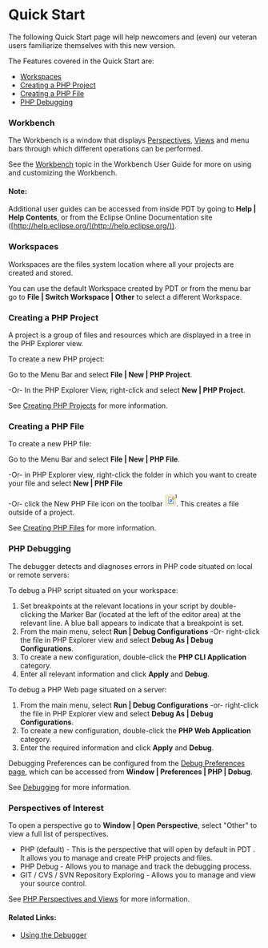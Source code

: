 # Quick Start

<!--context:quick_start-->

The following Quick Start page will help newcomers and (even) our veteran users familiarize themselves with this new version.

The Features covered in the Quick Start are:

 * [Workspaces](#workbench)
 * [Creating a PHP Project](#creating-a-php-project)
 * [Creating a PHP File](#creating-a-php-file)
 * [PHP Debugging](#php-debugging)

### Workbench

The Workbench is a window that displays [Perspectives](PLUGINS_ROOT/org.eclipse.platform.doc.user/concepts/concepts-4.htm), [Views](PLUGINS_ROOT/org.eclipse.platform.doc.user/concepts/concepts-5.htm?cp=0_2_4) and menu bars through which different operations can be performed.

See the [Workbench](PLUGINS_ROOT/org.eclipse.platform.doc.user/gettingStarted/qs-02a.htm) topic in the Workbench User Guide for more on using and customizing the Workbench.

<!--note-start-->

#### Note:

Additional user guides can be accessed from inside PDT by going to **Help | Help Contents**, or from the Eclipse Online Documentation site ([http://help.eclipse.org/](http://help.eclipse.org/)).

<!--note-end-->

### Workspaces

Workspaces are the files system location where all your projects are created and stored.

You can use the default Workspace created by PDT or from the menu bar go to **File | Switch Workspace | Other** to select a different Workspace.

### Creating a PHP Project

A project is a group of files and resources which are displayed in a tree in the PHP Explorer view.

<!--ref-start-->

To create a new PHP project:

Go to the Menu Bar and select **File | New | PHP Project**.

-Or- In the PHP Explorer View, right-click and select **New | PHP Project**.

<!--ref-end-->

See [Creating PHP Projects](../024-tasks/008-creating_php_projects.md) for more information.

### Creating a PHP File

<!--ref-start-->

To create a new PHP file:

Go to the Menu Bar and select **File | New | PHP File**.

-Or- in PHP Explorer view, right-click the folder in which you want to create your file and select **New | PHP File**

-Or- click the New PHP File icon on the toolbar ![new_php_file.png](images/new_php_file.png "new_php_file.png"). This creates a file outside of a project.

<!--ref-end-->

See [Creating PHP Files](../024-tasks/016-file_creation/000-index.md) for more information.

### PHP Debugging

The debugger detects and diagnoses errors in PHP code situated on local or remote servers:

<!--ref-start-->

To debug a PHP script situated on your workspace:

 1. Set breakpoints at the relevant locations in your script by double-clicking the Marker Bar (located at the left of the editor area) at the relevant line. A blue ball appears to indicate that a breakpoint is set.
 2. From the main menu, select **Run | Debug Configurations**  -Or- right-click the file in PHP Explorer view and select **Debug As | Debug Configurations**.
 3. To create a new configuration, double-click the **PHP CLI Application** category.
 4. Enter all relevant information and click **Apply** and **Debug**.

<!--ref-end-->

<!--ref-start-->

To debug a PHP Web page situated on a server:

 1. From the main menu, select **Run | Debug Configurations** -or- right-click the file in PHP Explorer view and select **Debug As | Debug Configurations**.
 2. To create a new configuration, double-click the **PHP Web Application** category.
 3. Enter the required information and click **Apply** and **Debug**.

<!--ref-end-->

Debugging Preferences can be configured from the [Debug Preferences page](../032-reference/032-preferences/032-debug/000-index.md), which can be accessed from **Window | Preferences | PHP | Debug**.

See [Debugging](../016-concepts/128-debugging_concept.md) for more information.

### Perspectives of Interest

To open a perspective go to **Window | Open Perspective**, select "Other" to view a full list of perspectives.

 * PHP (default) - This is the perspective that will open by default in PDT . It allows you to manage and create PHP projects and files.
 * PHP Debug - Allows you to manage and track the debugging process.
 * GIT / CVS / SVN Repository Exploring - Allows you to manage and view your source control.

See [PHP Perspectives and Views](../032-reference/008-php_perspectives_and_views/000-index.md) for more information.

<!--links-start-->

#### Related Links:

 * [Using the Debugger](../024-tasks/152-debugging/000-index.md)

<!--links-end-->

